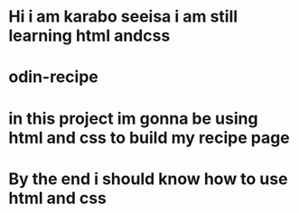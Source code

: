 # Hi i am karabo seeisa i am still learning html andcss
# odin-recipe
# in this project im gonna be using html and css to build my recipe page
# By the end i should know how to use html and css
